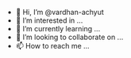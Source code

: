 - 👋 Hi, I’m @vardhan-achyut
- 👀 I’m interested in ...
- 🌱 I’m currently learning ...
- 💞️ I’m looking to collaborate on ...
- 📫 How to reach me ...

<!---
vardhan-achyut/vardhan-achyut is a ✨ special ✨ repository because its `README.md` (this file) appears on your GitHub profile.
You can click the Preview link to take a look at your changes.
--->
